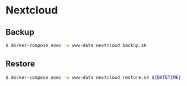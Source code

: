 # Nextcloud

## Backup

```bash
$ docker-compose exec -u www-data nextcloud backup.sh
```

## Restore

```bash
$ docker-compose exec -u www-data nextcloud restore.sh ${DATETIME}
```